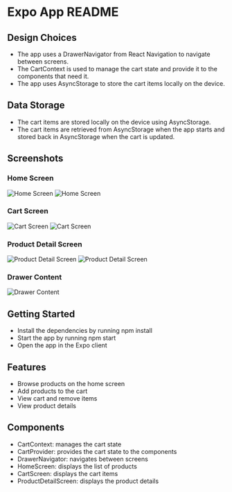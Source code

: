 # Expo App README

## Design Choices

- The app uses a DrawerNavigator from React Navigation to navigate between screens.
- The CartContext is used to manage the cart state and provide it to the components that need it.
- The app uses AsyncStorage to store the cart items locally on the device.

## Data Storage

- The cart items are stored locally on the device using AsyncStorage.
- The cart items are retrieved from AsyncStorage when the app starts and stored back in AsyncStorage when the cart is updated.

## Screenshots

### Home Screen
![Home Screen](screenshots/home_screen1.jpg)
![Home Screen](screenshots/home_screen2.jpg)

### Cart Screen
![Cart Screen](screenshots/cart_screen1.jpg)
![Cart Screen](screenshots/cart_screen2.jpg)

### Product Detail Screen
![Product Detail Screen](screenshots/product_detail_screen1.jpg)
![Product Detail Screen](screenshots/product_detail_screen2.jpg)

### Drawer Content
![Drawer Content](screenshots/drawer_content.jpg)

## Getting Started

- Install the dependencies by running npm install
- Start the app by running npm start
- Open the app in the Expo client

## Features

- Browse products on the home screen
- Add products to the cart
- View cart and remove items
- View product details

## Components

- CartContext: manages the cart state
- CartProvider: provides the cart state to the components
- DrawerNavigator: navigates between screens
- HomeScreen: displays the list of products
- CartScreen: displays the cart items
- ProductDetailScreen: displays the product details
